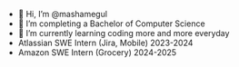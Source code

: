 - 👋 Hi, I’m @mashamegul
- 👀 I’m completing a Bachelor of Computer Science
- 🌱 I’m currently learning coding more and more everyday
- Atlassian SWE Intern (Jira, Mobile) 2023-2024
- Amazon SWE Intern (Grocery) 2024-2025
